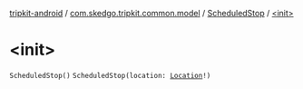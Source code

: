 [tripkit-android](../../index.md) / [com.skedgo.tripkit.common.model](../index.md) / [ScheduledStop](index.md) / [&lt;init&gt;](./-init-.md)

# &lt;init&gt;

`ScheduledStop()`
`ScheduledStop(location: `[`Location`](../-location/index.md)`!)`